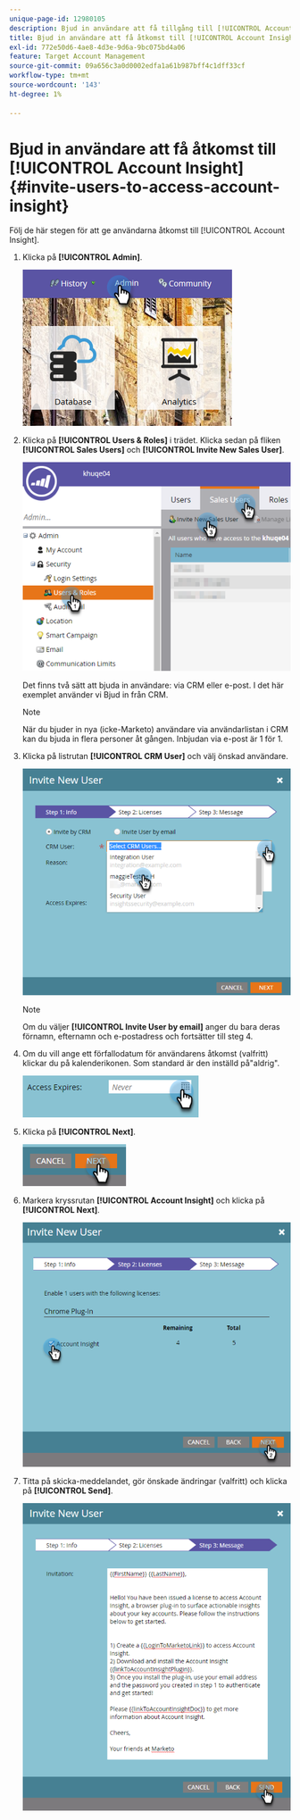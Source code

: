 ```yaml
---
unique-page-id: 12980105
description: Bjud in användare att få tillgång till [!UICONTROL Account Insight] - Marketo Docs - produktdokumentation
title: Bjud in användare att få åtkomst till [!UICONTROL Account Insight]
exl-id: 772e50d6-4ae8-4d3e-9d6a-9bc075bd4a06
feature: Target Account Management
source-git-commit: 09a656c3a0d0002edfa1a61b987bff4c1dff33cf
workflow-type: tm+mt
source-wordcount: '143'
ht-degree: 1%

---
```


# Bjud in användare att få åtkomst till [!UICONTROL Account Insight] {#invite-users-to-access-account-insight}

Följ de här stegen för att ge användarna åtkomst till [!UICONTROL Account Insight].

1. Klicka på **[!UICONTROL Admin]**.

   ![](assets/admin-1.png)

1. Klicka på **[!UICONTROL Users & Roles]** i trädet. Klicka sedan på fliken **[!UICONTROL Sales Users]** och **[!UICONTROL Invite New Sales User]**.

   ![](assets/two-6.png)

   Det finns två sätt att bjuda in användare: via CRM eller e-post. I det här exemplet använder vi Bjud in från CRM.

   >[!NOTE]
   >
   >När du bjuder in nya (icke-Marketo) användare via användarlistan i CRM kan du bjuda in flera personer åt gången. Inbjudan via e-post är 1 för 1.

1. Klicka på listrutan **[!UICONTROL CRM User]** och välj önskad användare.

   ![](assets/three-5.png)

   >[!NOTE]
   >
   >Om du väljer **[!UICONTROL Invite User by email]** anger du bara deras förnamn, efternamn och e-postadress och fortsätter till steg 4.

1. Om du vill ange ett förfallodatum för användarens åtkomst (valfritt) klickar du på kalenderikonen. Som standard är den inställd på&quot;aldrig&quot;.

   ![](assets/four-5.png)

1. Klicka på **[!UICONTROL Next]**.

   ![](assets/five-5.png)

1. Markera kryssrutan **[!UICONTROL Account Insight]** och klicka på **[!UICONTROL Next]**.

   ![](assets/six-3.png)

1. Titta på skicka-meddelandet, gör önskade ändringar (valfritt) och klicka på **[!UICONTROL Send]**.

   ![](assets/seven-2.png)
